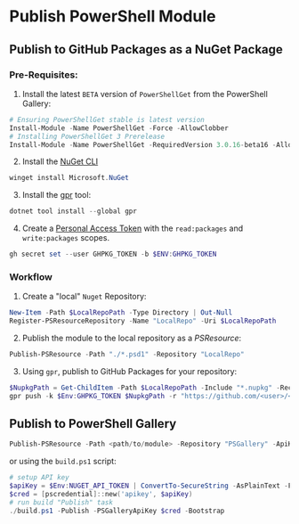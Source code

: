 # Publish PowerShell Module

## Publish to GitHub Packages as a NuGet Package

### Pre-Requisites:

1. Install the latest `BETA` version of `PowerShellGet` from the PowerShell Gallery:

```powershell
# Ensuring PowerShellGet stable is latest version
Install-Module -Name PowerShellGet -Force -AllowClobber
# Installing PowerShellGet 3 Prerelease
Install-Module -Name PowerShellGet -RequiredVersion 3.0.16-beta16 -AllowPrerelease -Force -Repository PSGallery -SkipPublisherCheck
```

2. Install the [NuGet CLI](https://docs.microsoft.com/en-us/nuget/install-nuget-client-tools)

```powershell
winget install Microsoft.NuGet
```

3. Install the [gpr](https://github.com/jcansdale/gpr) tool:

```powershell
dotnet tool install --global gpr
```

4. Create a [Personal Access Token](https://docs.github.com/en/github/authenticating-to-github/creating-a-personal-access-token)
    with the `read:packages` and `write:packages` scopes.

```powershell
gh secret set --user GHPKG_TOKEN -b $ENV:GHPKG_TOKEN
```

### Workflow

1. Create a "local" `Nuget` Repository:

```powershell
New-Item -Path $LocalRepoPath -Type Directory | Out-Null
Register-PSResourceRepository -Name "LocalRepo" -Uri $LocalRepoPath
```

2. Publish the module to the local repository as a *PSResource*:

```powershell
Publish-PSResource -Path "./*.psd1" -Repository "LocalRepo"
```

3. Using `gpr`, publish to GitHub Packages for your repository:

```powershell
$NupkgPath = Get-ChildItem -Path $LocalRepoPath -Include "*.nupkg" -Recurse
gpr push -k $Env:GHPKG_TOKEN $NupkgPath -r "https://github.com/<user>/<repo>"
```

## Publish to PowerShell Gallery


```powershell
Publish-PSResource -Path <path/to/module> -Repository "PSGallery" -ApiKey $Env:NUGET_API_TOKEN
```

or using the `build.ps1` script:

```powershell
# setup API key
$apiKey = $Env:NUGET_API_TOKEN | ConvertTo-SecureString -AsPlainText -Force
$cred = [pscredential]::new('apikey', $apiKey)
# run build "Publish" task
./build.ps1 -Publish -PSGalleryApiKey $cred -Bootstrap 
```

